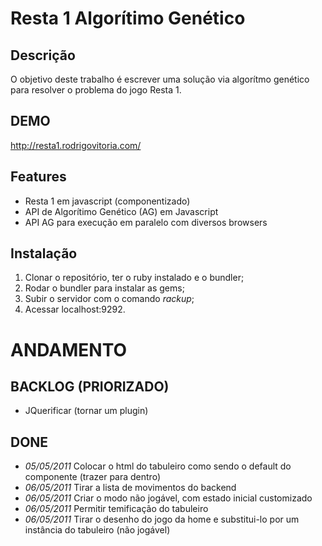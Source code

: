 Resta 1 Algorítimo Genético
==================================

Descrição
----------------------------------------------

O objetivo deste trabalho é escrever uma solução via algorítmo genético
para resolver o problema do jogo Resta 1.

DEMO
----

http://resta1.rodrigovitoria.com/

Features
--------

- Resta 1 em javascript (componentizado)
- API de Algorítimo Genético (AG) em Javascript
- API AG para execução em paralelo com diversos browsers


Instalação
----------

1. Clonar o repositório, ter o ruby instalado e o bundler;
2. Rodar o bundler para instalar as gems;
3. Subir o servidor com o comando _rackup_;
4. Acessar localhost:9292.


ANDAMENTO
=========

BACKLOG (PRIORIZADO)
--------------------

- JQuerificar (tornar um plugin)


DONE
----
- _05/05/2011_ Colocar o html do tabuleiro como sendo o default do componente (trazer para dentro)
- _06/05/2011_ Tirar a lista de movimentos do backend
- _06/05/2011_ Criar o modo não jogável, com estado inicial customizado
- _06/05/2011_ Permitir temificação do tabuleiro
- _06/05/2011_ Tirar o desenho do jogo da home e substitui-lo por um instância do tabuleiro (não jogável)
